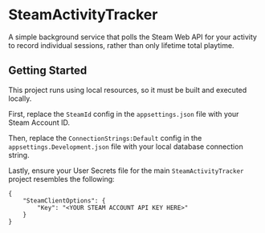 # SteamActivityTracker
A simple background service that polls the Steam Web API for your activity to record individual sessions, rather than only lifetime total playtime.

## Getting Started
This project runs using local resources, so it must be built and executed locally.

First, replace the `SteamId` config in the `appsettings.json` file with your Steam Account ID.

Then, replace the `ConnectionStrings:Default` config in the `appsettings.Development.json` file with your local database connection string.

Lastly, ensure your User Secrets file for the main `SteamActivityTracker` project resembles the following:
```
{
    "SteamClientOptions": {
        "Key": "<YOUR STEAM ACCOUNT API KEY HERE>"
    }
}
```